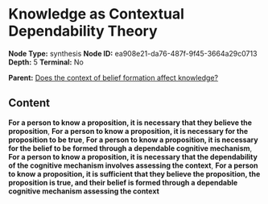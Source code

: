 # Knowledge as Contextual Dependability Theory

**Node Type:** synthesis
**Node ID:** ea908e21-da76-487f-9f45-3664a29c0713
**Depth:** 5
**Terminal:** No

**Parent:** [Does the context of belief formation affect knowledge?](does-the-context-of-belief-formation-affect-knowledge-antithesis-cccf66b4-9425-450d-a811-7468e895897a.md)

## Content

**For a person to know a proposition, it is necessary that they believe the proposition**, **For a person to know a proposition, it is necessary for the proposition to be true**, **For a person to know a proposition, it is necessary for the belief to be formed through a dependable cognitive mechanism**, **For a person to know a proposition, it is necessary that the dependability of the cognitive mechanism involves assessing the context**, **For a person to know a proposition, it is sufficient that they believe the proposition, the proposition is true, and their belief is formed through a dependable cognitive mechanism assessing the context**
